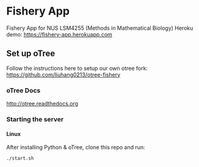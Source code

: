 # Fishery App

Fishery App for NUS LSM4255 (Methods in Mathematical Biology)
Heroku demo: https://fishery-app.herokuapp.com

## Set up oTree

Follow the instructions here to setup our own otree fork:
https://github.com/liuhang0213/otree-fishery

### oTree Docs

http://otree.readthedocs.org

### Starting the server

#### Linux
After installing Python & oTree, clone this repo and run:

```
./start.sh
```
